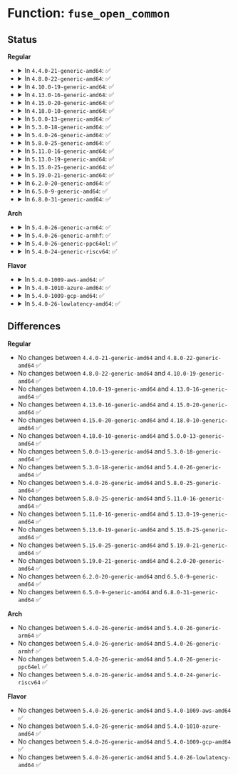 # Function: <code>fuse_open_common</code>

## Status
<b>Regular</b>
<ul>
<li>
<details>
<summary>In <code>4.4.0-21-generic-amd64</code>: ✅</summary>

```c
int fuse_open_common(struct inode * inode, struct file * file, bool isdir)
```

```json
{
  "name": "fuse_open_common",
  "collision_type": "Unique Global",
  "inline_type": "No",
  "funcs": [
    {
      "addr": 18446744071582086656,
      "name": "fuse_open_common",
      "external": true,
      "loc": "fs/fuse/file.c:197",
      "file": "fs/fuse/file.c",
      "inline": "seen, unknown",
      "caller_inline": [],
      "caller_func": [
        "fs/fuse/dir.c:fuse_dir_open",
        "fs/fuse/file.c:fuse_open"
      ]
    }
  ],
  "symbols": [
    {
      "addr": 18446744071582086656,
      "name": "fuse_open_common",
      "section": ".text",
      "bind": "STB_GLOBAL",
      "size": 226
    }
  ]
}
```
</details>
</li>
<li>
<details>
<summary>In <code>4.8.0-22-generic-amd64</code>: ✅</summary>

```c
int fuse_open_common(struct inode * inode, struct file * file, bool isdir)
```

```json
{
  "name": "fuse_open_common",
  "collision_type": "Unique Global",
  "inline_type": "No",
  "funcs": [
    {
      "addr": 18446744071582301984,
      "name": "fuse_open_common",
      "external": true,
      "loc": "fs/fuse/file.c:197",
      "file": "fs/fuse/file.c",
      "inline": "seen, unknown",
      "caller_inline": [],
      "caller_func": [
        "fs/fuse/dir.c:fuse_dir_open",
        "fs/fuse/file.c:fuse_open"
      ]
    }
  ],
  "symbols": [
    {
      "addr": 18446744071582301984,
      "name": "fuse_open_common",
      "section": ".text",
      "bind": "STB_GLOBAL",
      "size": 237
    }
  ]
}
```
</details>
</li>
<li>
<details>
<summary>In <code>4.10.0-19-generic-amd64</code>: ✅</summary>

```c
int fuse_open_common(struct inode * inode, struct file * file, bool isdir)
```

```json
{
  "name": "fuse_open_common",
  "collision_type": "Unique Global",
  "inline_type": "No",
  "funcs": [
    {
      "addr": 18446744071582390320,
      "name": "fuse_open_common",
      "external": true,
      "loc": "fs/fuse/file.c:198",
      "file": "fs/fuse/file.c",
      "inline": "seen, unknown",
      "caller_inline": [],
      "caller_func": [
        "fs/fuse/dir.c:fuse_dir_open",
        "fs/fuse/file.c:fuse_open"
      ]
    }
  ],
  "symbols": [
    {
      "addr": 18446744071582390320,
      "name": "fuse_open_common",
      "section": ".text",
      "bind": "STB_GLOBAL",
      "size": 237
    }
  ]
}
```
</details>
</li>
<li>
<details>
<summary>In <code>4.13.0-16-generic-amd64</code>: ✅</summary>

```c
int fuse_open_common(struct inode * inode, struct file * file, bool isdir)
```

```json
{
  "name": "fuse_open_common",
  "collision_type": "Unique Global",
  "inline_type": "No",
  "funcs": [
    {
      "addr": 18446744071582474768,
      "name": "fuse_open_common",
      "external": true,
      "loc": "fs/fuse/file.c:198",
      "file": "fs/fuse/file.c",
      "inline": "seen, unknown",
      "caller_inline": [],
      "caller_func": [
        "fs/fuse/dir.c:fuse_dir_open",
        "fs/fuse/file.c:fuse_open"
      ]
    }
  ],
  "symbols": [
    {
      "addr": 18446744071582474768,
      "name": "fuse_open_common",
      "section": ".text",
      "bind": "STB_GLOBAL",
      "size": 234
    }
  ]
}
```
</details>
</li>
<li>
<details>
<summary>In <code>4.15.0-20-generic-amd64</code>: ✅</summary>

```c
int fuse_open_common(struct inode * inode, struct file * file, bool isdir)
```

```json
{
  "name": "fuse_open_common",
  "collision_type": "Unique Global",
  "inline_type": "No",
  "funcs": [
    {
      "addr": 18446744071582625712,
      "name": "fuse_open_common",
      "external": true,
      "loc": "fs/fuse/file.c:198",
      "file": "fs/fuse/file.c",
      "inline": "seen, unknown",
      "caller_inline": [],
      "caller_func": [
        "fs/fuse/dir.c:fuse_dir_open",
        "fs/fuse/file.c:fuse_open"
      ]
    }
  ],
  "symbols": [
    {
      "addr": 18446744071582625712,
      "name": "fuse_open_common",
      "section": ".text",
      "bind": "STB_GLOBAL",
      "size": 234
    }
  ]
}
```
</details>
</li>
<li>
<details>
<summary>In <code>4.18.0-10-generic-amd64</code>: ✅</summary>

```c
int fuse_open_common(struct inode * inode, struct file * file, bool isdir)
```

```json
{
  "name": "fuse_open_common",
  "collision_type": "Unique Global",
  "inline_type": "No",
  "funcs": [
    {
      "addr": 18446744071582818016,
      "name": "fuse_open_common",
      "external": true,
      "loc": "fs/fuse/file.c:198",
      "file": "fs/fuse/file.c",
      "inline": "seen, unknown",
      "caller_inline": [],
      "caller_func": [
        "fs/fuse/dir.c:fuse_dir_open",
        "fs/fuse/file.c:fuse_open"
      ]
    }
  ],
  "symbols": [
    {
      "addr": 18446744071582818016,
      "name": "fuse_open_common",
      "section": ".text",
      "bind": "STB_GLOBAL",
      "size": 249
    }
  ]
}
```
</details>
</li>
<li>
<details>
<summary>In <code>5.0.0-13-generic-amd64</code>: ✅</summary>

```c
int fuse_open_common(struct inode * inode, struct file * file, bool isdir)
```

```json
{
  "name": "fuse_open_common",
  "collision_type": "Unique Global",
  "inline_type": "No",
  "funcs": [
    {
      "addr": 18446744071582922032,
      "name": "fuse_open_common",
      "external": true,
      "loc": "fs/fuse/file.c:201",
      "file": "fs/fuse/file.c",
      "inline": "seen, unknown",
      "caller_inline": [],
      "caller_func": [
        "fs/fuse/dir.c:fuse_dir_open",
        "fs/fuse/file.c:fuse_open"
      ]
    }
  ],
  "symbols": [
    {
      "addr": 18446744071582922032,
      "name": "fuse_open_common",
      "section": ".text",
      "bind": "STB_GLOBAL",
      "size": 249
    }
  ]
}
```
</details>
</li>
<li>
<details>
<summary>In <code>5.3.0-18-generic-amd64</code>: ✅</summary>

```c
int fuse_open_common(struct inode * inode, struct file * file, bool isdir)
```

```json
{
  "name": "fuse_open_common",
  "collision_type": "Unique Global",
  "inline_type": "No",
  "funcs": [
    {
      "addr": 18446744071583101664,
      "name": "fuse_open_common",
      "external": true,
      "loc": "fs/fuse/file.c:200",
      "file": "fs/fuse/file.c",
      "inline": "seen, unknown",
      "caller_inline": [],
      "caller_func": [
        "fs/fuse/dir.c:fuse_dir_open",
        "fs/fuse/file.c:fuse_open"
      ]
    }
  ],
  "symbols": [
    {
      "addr": 18446744071583101664,
      "name": "fuse_open_common",
      "section": ".text",
      "bind": "STB_GLOBAL",
      "size": 246
    }
  ]
}
```
</details>
</li>
<li>
<details>
<summary>In <code>5.4.0-26-generic-amd64</code>: ✅</summary>

```c
int fuse_open_common(struct inode * inode, struct file * file, bool isdir)
```

```json
{
  "name": "fuse_open_common",
  "collision_type": "Unique Global",
  "inline_type": "No",
  "funcs": [
    {
      "addr": 18446744071583207120,
      "name": "fuse_open_common",
      "external": true,
      "loc": "fs/fuse/file.c:216",
      "file": "fs/fuse/file.c",
      "inline": "seen, unknown",
      "caller_inline": [],
      "caller_func": [
        "fs/fuse/dir.c:fuse_dir_open",
        "fs/fuse/file.c:fuse_open"
      ]
    }
  ],
  "symbols": [
    {
      "addr": 18446744071583207120,
      "name": "fuse_open_common",
      "section": ".text",
      "bind": "STB_GLOBAL",
      "size": 263
    }
  ]
}
```
</details>
</li>
<li>
<details>
<summary>In <code>5.8.0-25-generic-amd64</code>: ✅</summary>

```c
int fuse_open_common(struct inode * inode, struct file * file, bool isdir)
```

```json
{
  "name": "fuse_open_common",
  "collision_type": "Unique Global",
  "inline_type": "No",
  "funcs": [
    {
      "addr": 18446744071583534896,
      "name": "fuse_open_common",
      "external": true,
      "loc": "fs/fuse/file.c:217",
      "file": "fs/fuse/file.c",
      "inline": "seen, unknown",
      "caller_inline": [],
      "caller_func": [
        "fs/fuse/dir.c:fuse_dir_open",
        "fs/fuse/file.c:fuse_open"
      ]
    }
  ],
  "symbols": [
    {
      "addr": 18446744071583534896,
      "name": "fuse_open_common",
      "section": ".text",
      "bind": "STB_GLOBAL",
      "size": 263
    }
  ]
}
```
</details>
</li>
<li>
<details>
<summary>In <code>5.11.0-16-generic-amd64</code>: ✅</summary>

```c
int fuse_open_common(struct inode * inode, struct file * file, bool isdir)
```

```json
{
  "name": "fuse_open_common",
  "collision_type": "Unique Global",
  "inline_type": "No",
  "funcs": [
    {
      "addr": 18446744071583644592,
      "name": "fuse_open_common",
      "external": true,
      "loc": "fs/fuse/file.c:224",
      "file": "fs/fuse/file.c",
      "inline": "seen, unknown",
      "caller_inline": [],
      "caller_func": [
        "fs/fuse/dir.c:fuse_dir_open",
        "fs/fuse/file.c:fuse_open"
      ]
    }
  ],
  "symbols": [
    {
      "addr": 18446744071583644592,
      "name": "fuse_open_common",
      "section": ".text",
      "bind": "STB_GLOBAL",
      "size": 438
    }
  ]
}
```
</details>
</li>
<li>
<details>
<summary>In <code>5.13.0-19-generic-amd64</code>: ✅</summary>

```c
int fuse_open_common(struct inode * inode, struct file * file, bool isdir)
```

```json
{
  "name": "fuse_open_common",
  "collision_type": "Unique Global",
  "inline_type": "No",
  "funcs": [
    {
      "addr": 18446744071583664992,
      "name": "fuse_open_common",
      "external": true,
      "loc": "fs/fuse/file.c:222",
      "file": "fs/fuse/file.c",
      "inline": "seen, unknown",
      "caller_inline": [],
      "caller_func": [
        "fs/fuse/dir.c:fuse_dir_open",
        "fs/fuse/file.c:fuse_open"
      ]
    }
  ],
  "symbols": [
    {
      "addr": 18446744071583664992,
      "name": "fuse_open_common",
      "section": ".text",
      "bind": "STB_GLOBAL",
      "size": 411
    }
  ]
}
```
</details>
</li>
<li>
<details>
<summary>In <code>5.15.0-25-generic-amd64</code>: ✅</summary>

```c
int fuse_open_common(struct inode * inode, struct file * file, bool isdir)
```

```json
{
  "name": "fuse_open_common",
  "collision_type": "Unique Global",
  "inline_type": "No",
  "funcs": [
    {
      "addr": 18446744071584024064,
      "name": "fuse_open_common",
      "external": true,
      "loc": "fs/fuse/file.c:225",
      "file": "fs/fuse/file.c",
      "inline": "seen, unknown",
      "caller_inline": [],
      "caller_func": [
        "fs/fuse/dir.c:fuse_dir_open",
        "fs/fuse/file.c:fuse_open"
      ]
    }
  ],
  "symbols": [
    {
      "addr": 18446744071584024064,
      "name": "fuse_open_common",
      "section": ".text",
      "bind": "STB_GLOBAL",
      "size": 399
    }
  ]
}
```
</details>
</li>
<li>
<details>
<summary>In <code>5.19.0-21-generic-amd64</code>: ✅</summary>

```c
int fuse_open_common(struct inode * inode, struct file * file, bool isdir)
```

```json
{
  "name": "fuse_open_common",
  "collision_type": "Unique Global",
  "inline_type": "No",
  "funcs": [
    {
      "addr": 18446744071584611760,
      "name": "fuse_open_common",
      "external": true,
      "loc": "fs/fuse/file.c:220",
      "file": "fs/fuse/file.c",
      "inline": "seen, unknown",
      "caller_inline": [],
      "caller_func": [
        "fs/fuse/dir.c:fuse_dir_open",
        "fs/fuse/file.c:fuse_open"
      ]
    }
  ],
  "symbols": [
    {
      "addr": 18446744071584611760,
      "name": "fuse_open_common",
      "section": ".text",
      "bind": "STB_GLOBAL",
      "size": 521
    }
  ]
}
```
</details>
</li>
<li>
<details>
<summary>In <code>6.2.0-20-generic-amd64</code>: ✅</summary>

```c
int fuse_open_common(struct inode * inode, struct file * file, bool isdir)
```

```json
{
  "name": "fuse_open_common",
  "collision_type": "Unique Global",
  "inline_type": "No",
  "funcs": [
    {
      "addr": 18446744071585290992,
      "name": "fuse_open_common",
      "external": true,
      "loc": "fs/fuse/file.c:220",
      "file": "fs/fuse/file.c",
      "inline": "seen, unknown",
      "caller_inline": [],
      "caller_func": [
        "fs/fuse/dir.c:fuse_dir_open",
        "fs/fuse/file.c:fuse_open"
      ]
    }
  ],
  "symbols": [
    {
      "addr": 18446744071585290992,
      "name": "fuse_open_common",
      "section": ".text",
      "bind": "STB_GLOBAL",
      "size": 521
    }
  ]
}
```
</details>
</li>
<li>
<details>
<summary>In <code>6.5.0-9-generic-amd64</code>: ✅</summary>

```c
int fuse_open_common(struct inode * inode, struct file * file, bool isdir)
```

```json
{
  "name": "fuse_open_common",
  "collision_type": "Unique Global",
  "inline_type": "No",
  "funcs": [
    {
      "addr": 18446744071585521280,
      "name": "fuse_open_common",
      "external": true,
      "loc": "fs/fuse/file.c:221",
      "file": "fs/fuse/file.c",
      "inline": "seen, unknown",
      "caller_inline": [],
      "caller_func": [
        "fs/fuse/dir.c:fuse_dir_open",
        "fs/fuse/file.c:fuse_open"
      ]
    }
  ],
  "symbols": [
    {
      "addr": 18446744071585521280,
      "name": "fuse_open_common",
      "section": ".text",
      "bind": "STB_GLOBAL",
      "size": 609
    }
  ]
}
```
</details>
</li>
<li>
<details>
<summary>In <code>6.8.0-31-generic-amd64</code>: ✅</summary>

```c
int fuse_open_common(struct inode * inode, struct file * file, bool isdir)
```

```json
{
  "name": "fuse_open_common",
  "collision_type": "Unique Global",
  "inline_type": "No",
  "funcs": [
    {
      "addr": 18446744071585758144,
      "name": "fuse_open_common",
      "external": true,
      "loc": "fs/fuse/file.c:222",
      "file": "fs/fuse/file.c",
      "inline": "seen, unknown",
      "caller_inline": [],
      "caller_func": [
        "fs/fuse/dir.c:fuse_dir_open",
        "fs/fuse/file.c:fuse_open"
      ]
    }
  ],
  "symbols": [
    {
      "addr": 18446744071585758144,
      "name": "fuse_open_common",
      "section": ".text",
      "bind": "STB_GLOBAL",
      "size": 609
    }
  ]
}
```
</details>
</li>
</ul>
<b>Arch</b>
<ul>
<li>
<details>
<summary>In <code>5.4.0-26-generic-arm64</code>: ✅</summary>

```c
int fuse_open_common(struct inode * inode, struct file * file, bool isdir)
```

```json
{
  "name": "fuse_open_common",
  "collision_type": "Unique Global",
  "inline_type": "No",
  "funcs": [
    {
      "addr": 18446603336494927544,
      "name": "fuse_open_common",
      "external": true,
      "loc": "fs/fuse/file.c:216",
      "file": "fs/fuse/file.c",
      "inline": "seen, unknown",
      "caller_inline": [],
      "caller_func": [
        "fs/fuse/dir.c:fuse_dir_open",
        "fs/fuse/file.c:fuse_open"
      ]
    }
  ],
  "symbols": [
    {
      "addr": 18446603336494927544,
      "name": "fuse_open_common",
      "section": ".text",
      "bind": "STB_GLOBAL",
      "size": 308
    }
  ]
}
```
</details>
</li>
<li>
<details>
<summary>In <code>5.4.0-26-generic-armhf</code>: ✅</summary>

```c
int fuse_open_common(struct inode * inode, struct file * file, bool isdir)
```

```json
{
  "name": "fuse_open_common",
  "collision_type": "Unique Global",
  "inline_type": "No",
  "funcs": [
    {
      "addr": 3228337552,
      "name": "fuse_open_common",
      "external": true,
      "loc": "fs/fuse/file.c:216",
      "file": "fs/fuse/file.c",
      "inline": "seen, unknown",
      "caller_inline": [],
      "caller_func": [
        "fs/fuse/dir.c:fuse_dir_open",
        "fs/fuse/file.c:fuse_open"
      ]
    }
  ],
  "symbols": [
    {
      "addr": 3228337552,
      "name": "fuse_open_common",
      "section": ".text",
      "bind": "STB_GLOBAL",
      "size": 260
    }
  ]
}
```
</details>
</li>
<li>
<details>
<summary>In <code>5.4.0-26-generic-ppc64el</code>: ✅</summary>

```c
int fuse_open_common(struct inode * inode, struct file * file, bool isdir)
```

```json
{
  "name": "fuse_open_common",
  "collision_type": "Unique Global",
  "inline_type": "No",
  "funcs": [
    {
      "addr": 13835058055288797552,
      "name": "fuse_open_common",
      "external": true,
      "loc": "fs/fuse/file.c:216",
      "file": "fs/fuse/file.c",
      "inline": "seen, unknown",
      "caller_inline": [],
      "caller_func": [
        "fs/fuse/dir.c:fuse_dir_open",
        "fs/fuse/file.c:fuse_open"
      ]
    }
  ],
  "symbols": [
    {
      "addr": 13835058055288797552,
      "name": "fuse_open_common",
      "section": ".text",
      "bind": "STB_GLOBAL",
      "size": 424
    }
  ]
}
```
</details>
</li>
<li>
<details>
<summary>In <code>5.4.0-24-generic-riscv64</code>: ✅</summary>

```c
int fuse_open_common(struct inode * inode, struct file * file, bool isdir)
```

```json
{
  "name": "fuse_open_common",
  "collision_type": "Unique Global",
  "inline_type": "No",
  "funcs": [
    {
      "addr": 18446743936274234814,
      "name": "fuse_open_common",
      "external": true,
      "loc": "fs/fuse/file.c:216",
      "file": "fs/fuse/file.c",
      "inline": "seen, unknown",
      "caller_inline": [],
      "caller_func": [
        "fs/fuse/dir.c:fuse_dir_open",
        "fs/fuse/file.c:fuse_open"
      ]
    }
  ],
  "symbols": [
    {
      "addr": 18446743936274234814,
      "name": "fuse_open_common",
      "section": ".text",
      "bind": "STB_GLOBAL",
      "size": 240
    }
  ]
}
```
</details>
</li>
</ul>
<b>Flavor</b>
<ul>
<li>
<details>
<summary>In <code>5.4.0-1009-aws-amd64</code>: ✅</summary>

```c
int fuse_open_common(struct inode * inode, struct file * file, bool isdir)
```

```json
{
  "name": "fuse_open_common",
  "collision_type": "Unique Global",
  "inline_type": "No",
  "funcs": [
    {
      "addr": 18446744071583175856,
      "name": "fuse_open_common",
      "external": true,
      "loc": "fs/fuse/file.c:216",
      "file": "fs/fuse/file.c",
      "inline": "seen, unknown",
      "caller_inline": [],
      "caller_func": [
        "fs/fuse/dir.c:fuse_dir_open",
        "fs/fuse/file.c:fuse_open"
      ]
    }
  ],
  "symbols": [
    {
      "addr": 18446744071583175856,
      "name": "fuse_open_common",
      "section": ".text",
      "bind": "STB_GLOBAL",
      "size": 263
    }
  ]
}
```
</details>
</li>
<li>
<details>
<summary>In <code>5.4.0-1010-azure-amd64</code>: ✅</summary>

```c
int fuse_open_common(struct inode * inode, struct file * file, bool isdir)
```

```json
{
  "name": "fuse_open_common",
  "collision_type": "Unique Global",
  "inline_type": "No",
  "funcs": [
    {
      "addr": 18446744071583113008,
      "name": "fuse_open_common",
      "external": true,
      "loc": "fs/fuse/file.c:216",
      "file": "fs/fuse/file.c",
      "inline": "seen, unknown",
      "caller_inline": [],
      "caller_func": [
        "fs/fuse/dir.c:fuse_dir_open",
        "fs/fuse/file.c:fuse_open"
      ]
    }
  ],
  "symbols": [
    {
      "addr": 18446744071583113008,
      "name": "fuse_open_common",
      "section": ".text",
      "bind": "STB_GLOBAL",
      "size": 263
    }
  ]
}
```
</details>
</li>
<li>
<details>
<summary>In <code>5.4.0-1009-gcp-amd64</code>: ✅</summary>

```c
int fuse_open_common(struct inode * inode, struct file * file, bool isdir)
```

```json
{
  "name": "fuse_open_common",
  "collision_type": "Unique Global",
  "inline_type": "No",
  "funcs": [
    {
      "addr": 18446744071583159888,
      "name": "fuse_open_common",
      "external": true,
      "loc": "fs/fuse/file.c:216",
      "file": "fs/fuse/file.c",
      "inline": "seen, unknown",
      "caller_inline": [],
      "caller_func": [
        "fs/fuse/dir.c:fuse_dir_open",
        "fs/fuse/file.c:fuse_open"
      ]
    }
  ],
  "symbols": [
    {
      "addr": 18446744071583159888,
      "name": "fuse_open_common",
      "section": ".text",
      "bind": "STB_GLOBAL",
      "size": 263
    }
  ]
}
```
</details>
</li>
<li>
<details>
<summary>In <code>5.4.0-26-lowlatency-amd64</code>: ✅</summary>

```c
int fuse_open_common(struct inode * inode, struct file * file, bool isdir)
```

```json
{
  "name": "fuse_open_common",
  "collision_type": "Unique Global",
  "inline_type": "No",
  "funcs": [
    {
      "addr": 18446744071583253424,
      "name": "fuse_open_common",
      "external": true,
      "loc": "fs/fuse/file.c:216",
      "file": "fs/fuse/file.c",
      "inline": "seen, unknown",
      "caller_inline": [],
      "caller_func": [
        "fs/fuse/dir.c:fuse_dir_open",
        "fs/fuse/file.c:fuse_open"
      ]
    }
  ],
  "symbols": [
    {
      "addr": 18446744071583253424,
      "name": "fuse_open_common",
      "section": ".text",
      "bind": "STB_GLOBAL",
      "size": 263
    }
  ]
}
```
</details>
</li>
</ul>

## Differences
<b>Regular</b>
<ul>
<li>
No changes between <code>4.4.0-21-generic-amd64</code> and <code>4.8.0-22-generic-amd64</code> ✅
</li>
<li>
No changes between <code>4.8.0-22-generic-amd64</code> and <code>4.10.0-19-generic-amd64</code> ✅
</li>
<li>
No changes between <code>4.10.0-19-generic-amd64</code> and <code>4.13.0-16-generic-amd64</code> ✅
</li>
<li>
No changes between <code>4.13.0-16-generic-amd64</code> and <code>4.15.0-20-generic-amd64</code> ✅
</li>
<li>
No changes between <code>4.15.0-20-generic-amd64</code> and <code>4.18.0-10-generic-amd64</code> ✅
</li>
<li>
No changes between <code>4.18.0-10-generic-amd64</code> and <code>5.0.0-13-generic-amd64</code> ✅
</li>
<li>
No changes between <code>5.0.0-13-generic-amd64</code> and <code>5.3.0-18-generic-amd64</code> ✅
</li>
<li>
No changes between <code>5.3.0-18-generic-amd64</code> and <code>5.4.0-26-generic-amd64</code> ✅
</li>
<li>
No changes between <code>5.4.0-26-generic-amd64</code> and <code>5.8.0-25-generic-amd64</code> ✅
</li>
<li>
No changes between <code>5.8.0-25-generic-amd64</code> and <code>5.11.0-16-generic-amd64</code> ✅
</li>
<li>
No changes between <code>5.11.0-16-generic-amd64</code> and <code>5.13.0-19-generic-amd64</code> ✅
</li>
<li>
No changes between <code>5.13.0-19-generic-amd64</code> and <code>5.15.0-25-generic-amd64</code> ✅
</li>
<li>
No changes between <code>5.15.0-25-generic-amd64</code> and <code>5.19.0-21-generic-amd64</code> ✅
</li>
<li>
No changes between <code>5.19.0-21-generic-amd64</code> and <code>6.2.0-20-generic-amd64</code> ✅
</li>
<li>
No changes between <code>6.2.0-20-generic-amd64</code> and <code>6.5.0-9-generic-amd64</code> ✅
</li>
<li>
No changes between <code>6.5.0-9-generic-amd64</code> and <code>6.8.0-31-generic-amd64</code> ✅
</li>
</ul>
<b>Arch</b>
<ul>
<li>
No changes between <code>5.4.0-26-generic-amd64</code> and <code>5.4.0-26-generic-arm64</code> ✅
</li>
<li>
No changes between <code>5.4.0-26-generic-amd64</code> and <code>5.4.0-26-generic-armhf</code> ✅
</li>
<li>
No changes between <code>5.4.0-26-generic-amd64</code> and <code>5.4.0-26-generic-ppc64el</code> ✅
</li>
<li>
No changes between <code>5.4.0-26-generic-amd64</code> and <code>5.4.0-24-generic-riscv64</code> ✅
</li>
</ul>
<b>Flavor</b>
<ul>
<li>
No changes between <code>5.4.0-26-generic-amd64</code> and <code>5.4.0-1009-aws-amd64</code> ✅
</li>
<li>
No changes between <code>5.4.0-26-generic-amd64</code> and <code>5.4.0-1010-azure-amd64</code> ✅
</li>
<li>
No changes between <code>5.4.0-26-generic-amd64</code> and <code>5.4.0-1009-gcp-amd64</code> ✅
</li>
<li>
No changes between <code>5.4.0-26-generic-amd64</code> and <code>5.4.0-26-lowlatency-amd64</code> ✅
</li>
</ul>
